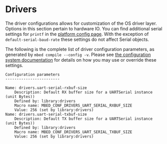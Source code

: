<h1 id="configuration-drivers">Drivers</h1>

The driver configurations allows for customization of the OS driver layer. Options in this section pertain to hardware IO. You can find additional serial settings for `printf` in the [platform config page](configuration-platform.html). With the exception of `default-serial-baud-rate` these settings do not affect Serial objects.

The following is the complete list of driver configuration parameters, as generated by `mbed compile --config -v`. Please see [the configuration system documentation](configuration.html) for details on how you may use or override these settings.

```
Configuration parameters
------------------------

Name: drivers.uart-serial-rxbuf-size
    Description: Default RX buffer size for a UARTSerial instance (unit Bytes))
    Defined by: library:drivers
    Macro name: MBED_CONF_DRIVERS_UART_SERIAL_RXBUF_SIZE
    Value: 256 (set by library:drivers)
Name: drivers.uart-serial-txbuf-size
    Description: Default TX buffer size for a UARTSerial instance (unit Bytes))
    Defined by: library:drivers
    Macro name: MBED_CONF_DRIVERS_UART_SERIAL_TXBUF_SIZE
    Value: 256 (set by library:drivers)
```
